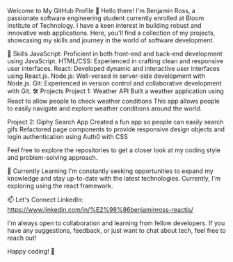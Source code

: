 Welcome to My GitHub Profile 👋
Hello there! I'm Benjamin Ross, a passionate software engineering student currently enrolled at Bloom Institute of Technology. I have a keen interest in building robust and innovative web applications. Here, you'll find a collection of my projects, showcasing my skills and journey in the world of software development.

🚀 Skills
JavaScript: Proficient in both front-end and back-end development using JavaScript.
HTML/CSS: Experienced in crafting clean and responsive user interfaces.
React: Developed dynamic and interactive user interfaces using React.js.
Node.js: Well-versed in server-side development with Node.js.
Git: Experienced in version control and collaborative development with Git.
🛠️ Projects
Project 1: Weather API 
Built a weather application using React to allow people to check weather conditions
This app allows people to easily navigate and explore weather conditions around the world.


Project 2: Giphy Search App
Created a fun app so people can easily search gifs
Refactored page components to provide  responsive design objects and login authentication using Auth0 with CSS




Feel free to explore the repositories to get a closer look at my coding style and problem-solving approach.

🌱 Currently Learning
I'm constantly seeking opportunities to expand my knowledge and stay up-to-date with the latest technologies. Currently, I'm exploring using the react framework.

📫 Let's Connect
LinkedIn: https://www.linkedin.com/in/%E2%98%86benjaminross-reactjs/

I'm always open to collaboration and learning from fellow developers. If you have any suggestions, feedback, or just want to chat about tech, feel free to reach out!

Happy coding! 🚀
